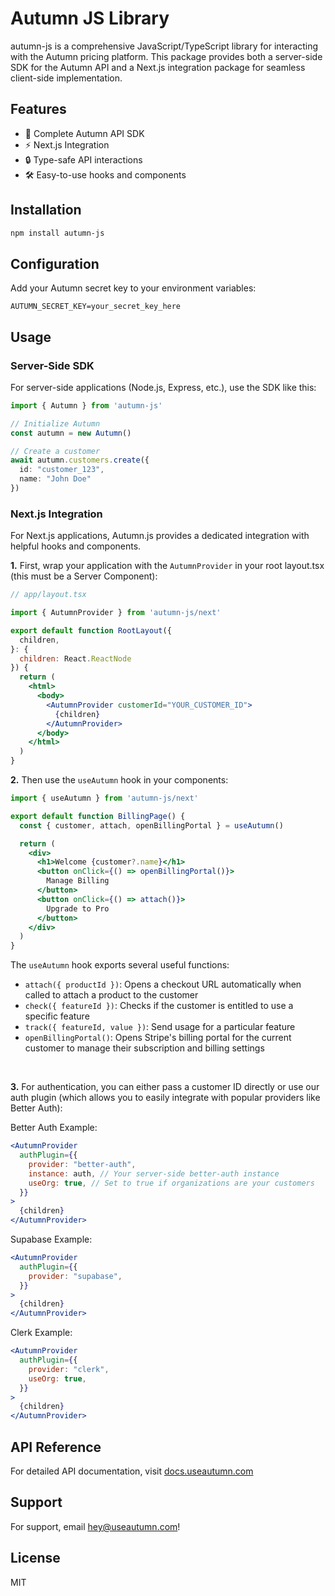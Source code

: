 # Autumn JS Library

autumn-js is a comprehensive JavaScript/TypeScript library for interacting with the Autumn pricing platform. This package provides both a server-side SDK for the Autumn API and a Next.js integration package for seamless client-side implementation.

## Features

- 🚀 Complete Autumn API SDK
- ⚡ Next.js Integration
- 🔒 Type-safe API interactions
- 🛠️ Easy-to-use hooks and components

## Installation

```bash
npm install autumn-js
```

## Configuration

Add your Autumn secret key to your environment variables:

```env
AUTUMN_SECRET_KEY=your_secret_key_here
```

## Usage

### Server-Side SDK

For server-side applications (Node.js, Express, etc.), use the SDK like this:

```typescript
import { Autumn } from 'autumn-js'

// Initialize Autumn
const autumn = new Autumn()

// Create a customer
await autumn.customers.create({
  id: "customer_123",
  name: "John Doe"
})
```

### Next.js Integration

For Next.js applications, Autumn.js provides a dedicated integration with helpful hooks and components.

**1.** First, wrap your application with the `AutumnProvider` in your root layout.tsx (this must be a Server Component):

```jsx
// app/layout.tsx

import { AutumnProvider } from 'autumn-js/next'

export default function RootLayout({
  children,
}: {
  children: React.ReactNode
}) {
  return (
    <html>
      <body>
        <AutumnProvider customerId="YOUR_CUSTOMER_ID">
          {children}
        </AutumnProvider>
      </body>
    </html>
  )
}
```

**2.** Then use the `useAutumn` hook in your components:

```jsx
import { useAutumn } from 'autumn-js/next'

export default function BillingPage() {
  const { customer, attach, openBillingPortal } = useAutumn()

  return (
    <div>
      <h1>Welcome {customer?.name}</h1>
      <button onClick={() => openBillingPortal()}>
        Manage Billing
      </button>
      <button onClick={() => attach()}>
        Upgrade to Pro
      </button>
    </div>
  )
}
```

The `useAutumn` hook exports several useful functions:

- `attach({ productId })`: Opens a checkout URL automatically when called to attach a product to the customer
- `check({ featureId })`: Checks if the customer is entitled to use a specific feature
- `track({ featureId, value })`: Send usage for a particular feature
- `openBillingPortal()`: Opens Stripe's billing portal for the current customer to manage their subscription and billing settings


<br/>

**3.** For authentication, you can either pass a customer ID directly or use our auth plugin (which allows you to easily integrate with popular providers like Better Auth):

Better Auth Example:
```jsx
<AutumnProvider
  authPlugin={{
    provider: "better-auth", 
    instance: auth, // Your server-side better-auth instance
    useOrg: true, // Set to true if organizations are your customers
  }}
>
  {children}
</AutumnProvider>
```

Supabase Example:
```jsx
<AutumnProvider
  authPlugin={{
    provider: "supabase",
  }}
>
  {children}
</AutumnProvider>
```

Clerk Example:
```jsx
<AutumnProvider
  authPlugin={{
    provider: "clerk",
    useOrg: true,
  }}
>
  {children}
</AutumnProvider>
```


## API Reference

For detailed API documentation, visit [docs.useautumn.com](https://docs.useautumn.com)

## Support

For support, email hey@useautumn.com!

## License

MIT
